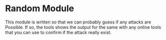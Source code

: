 Random Module
=============

This module is written so that we can probably guess if any attacks are Possible. If so, the tools shows the output for the same with any online tools that you can use to confirm if the attack really exist.
